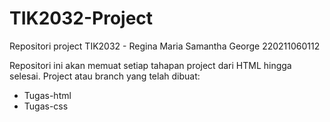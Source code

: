 # TIK2032-Project
Repositori project TIK2032 - Regina Maria Samantha George 220211060112

Repositori ini akan memuat setiap tahapan project dari HTML hingga selesai.
Project atau branch yang telah dibuat:
- Tugas-html
- Tugas-css
